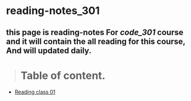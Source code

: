 # reading-notes_301
## **this page is reading-notes For *code_301* course and it will contain the all reading for this course, And will updated daily.**

> # Table of content.

* [Reading class 01](Reading_notes_301_01.md)